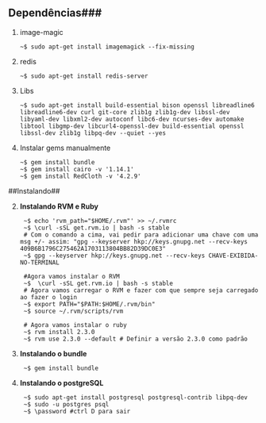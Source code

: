 ## Dependências###
 1. image-magic
	
		~$ sudo apt-get install imagemagick --fix-missing
 2. redis

		~$ sudo apt-get install redis-server
 3. Libs

		~$ sudo apt-get install build-essential bison openssl libreadline6 libreadline6-dev curl git-core zlib1g zlib1g-dev libssl-dev libyaml-dev libxml2-dev autoconf libc6-dev ncurses-dev automake libtool libgmp-dev libcurl4-openssl-dev build-essential openssl libssl-dev zlib1g libpq-dev --quiet --yes

 4. Instalar gems manualmente

	    ~$ gem install bundle
	    ~$ gem install cairo -v '1.14.1'
	    ~$ gem install RedCloth -v '4.2.9'

##Instalando##

2. **Instalando RVM e Ruby**
			
		~$ echo 'rvm_path="$HOME/.rvm"' >> ~/.rvmrc
		~$ \curl -sSL get.rvm.io | bash -s stable 
		# Com o comando a cima, vai pedir para adicionar uma chave com uma msg +/- assim: "gpg --keyserver hkp://keys.gnupg.net --recv-keys 409B6B1796C275462A1703113804BB82D39DC0E3"
		~$ gpg --keyserver hkp://keys.gnupg.net --recv-keys CHAVE-EXIBIDA-NO-TERMINAL

		#Agora vamos instalar o RVM
		~$  \curl -sSL get.rvm.io | bash -s stable
		# Agora vamos carregar o RVM e fazer com que sempre seja carregado ao fazer o login
		~$ export PATH="$PATH:$HOME/.rvm/bin"
		~$ source ~/.rvm/scripts/rvm
	
		# Agora vamos instalar o ruby
		~$ rvm install 2.3.0
		~$ rvm use 2.3.0 --default # Definir a versão 2.3.0 como padrão
3. **Instalando o bundle**

		~$ gem install bundle

4. **Instalando o postgreSQL**
	
		~$ sudo apt-get install postgresql postgresql-contrib libpq-dev
		~$ sudo -u postgres psql
		~$ \password #ctrl D para sair


		
